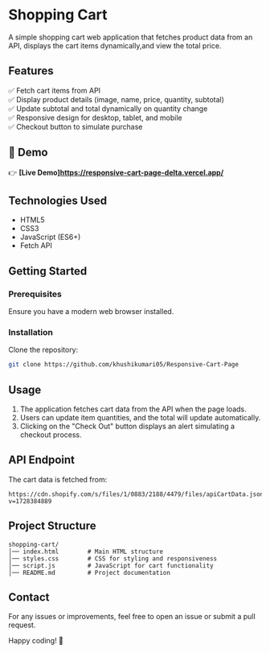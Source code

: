 # Shopping Cart

A simple shopping cart web application that fetches product data from an API, displays the cart items dynamically,and view the total price.

## Features
✅ Fetch cart items from API
<br>
✅ Display product details (image, name, price, quantity, subtotal)
<br>
✅ Update subtotal and total dynamically on quantity change
<br>
✅ Responsive design for desktop, tablet, and mobile
<br>
✅ Checkout button to simulate purchase

## 🎨 Demo
👉 **[Live Demo]https://responsive-cart-page-delta.vercel.app/**  


## Technologies Used
- HTML5
- CSS3
- JavaScript (ES6+)
- Fetch API

## Getting Started

### Prerequisites
Ensure you have a modern web browser installed.

### Installation
  Clone the repository:
   ```bash
   git clone https://github.com/khushikumari05/Responsive-Cart-Page
   ```

## Usage
1. The application fetches cart data from the API when the page loads.
2. Users can update item quantities, and the total will update automatically.
4. Clicking on the "Check Out" button displays an alert simulating a checkout process.

## API Endpoint
The cart data is fetched from:
```url
https://cdn.shopify.com/s/files/1/0883/2188/4479/files/apiCartData.json?v=1728384889
```

## Project Structure
```
shopping-cart/
│── index.html        # Main HTML structure
│── styles.css        # CSS for styling and responsiveness
│── script.js         # JavaScript for cart functionality
│── README.md         # Project documentation
```

## Contact
For any issues or improvements, feel free to open an issue or submit a pull request.

Happy coding! 🚀

